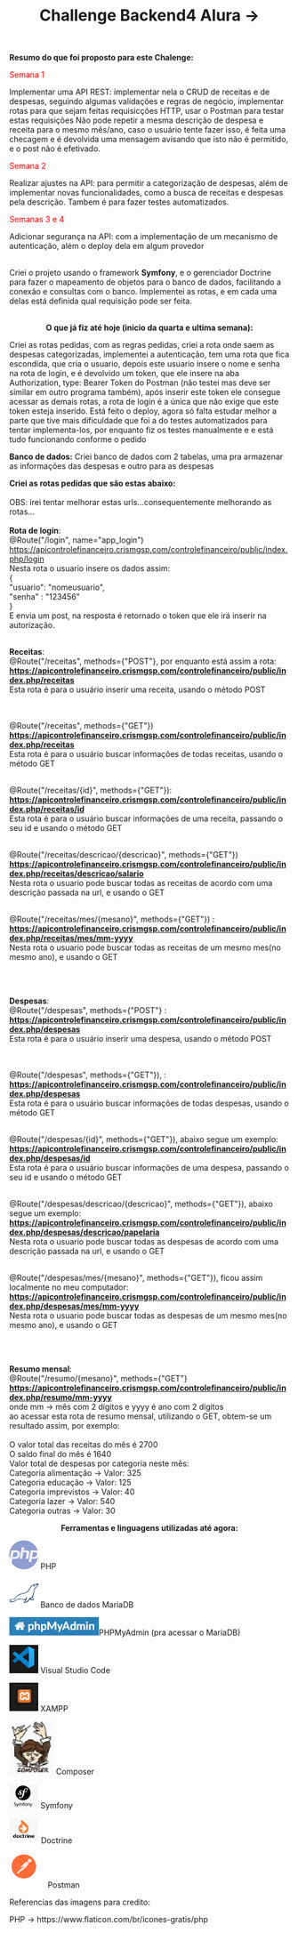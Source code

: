 <h1 align="center"><strong>Challenge Backend4 Alura -> </strong></h1><br>

<strong>Resumo do que foi proposto para este Chalenge:</strong><br>
<p style="color: red";>Semana 1  </p>
Implementar uma API REST: implementar nela o CRUD de receitas e de despesas, seguindo algumas validações e regras de negócio,
implementar rotas para que sejam feitas requisicções HTTP, usar o Postman para testar estas requisições
Não pode repetir a mesma descrição de despesa e receita para o mesmo mês/ano, caso o usuário tente fazer isso,
é feita uma checagem e é devolvida uma mensagem avisando que isto não é permitido, e o post não é efetivado.
<br>

<p style="color: red";>Semana 2 </p>
Realizar ajustes na API: para permitir a categorização de despesas, além de implementar novas funcionalidades, como a busca de receitas e despesas pela descrição. Tambem é para fazer testes automatizados. <br>

<p style="color: red";>Semanas 3 e 4 </p>

Adicionar segurança na API: com a implementação de um mecanismo de autenticação, além  o deploy dela em algum provedor<br><br>

Criei o projeto usando o framework <strong>Symfony</strong>, e o gerenciador Doctrine para fazer o mapeamento de objetos para o banco de dados, facilitando a conexão e consultas com o banco. Implementei as rotas, e em cada uma delas está definida qual requisição pode ser feita. <br> <br>

<p align="center"><strong>O que já fiz até hoje (inicio da quarta e ultima semana):</strong></p>

<p>Criei as rotas pedidas, com as regras pedidas, criei a rota onde saem as despesas categorizadas, implementei a autenticação, tem uma rota que fica escondida, que cria o usuario, depois este usuario insere o nome e senha na rota de login, e é devolvido um token, que ele insere na aba Authorization, type: Bearer Token do Postman (não testei mas deve ser similar em outro programa também), após inserir este token ele consegue acessar as demais rotas, a rota de login é a única que não exige que este token esteja inserido.
 Está feito o deploy, agora só falta estudar melhor a parte que tive mais dificuldade que foi a do testes automatizados para tentar implementa-los, por enquanto fiz os testes manualmente e e está tudo funcionando conforme o pedido</p>

<strong>Banco de dados:</strong> Criei banco de dados com 2 tabelas, uma pra armazenar as informações das despesas e outro para 
as despesas<br>


<strong>Criei as rotas pedidas que são estas abaixo:</strong> <br><br>
OBS: irei tentar melhorar estas urls...consequentemente melhorando as rotas...<br><br>
<strong>Rota de login</strong>: <br>
@Route("/login", name="app_login")<br>
https://apicontrolefinanceiro.crismgsp.com/controlefinanceiro/public/index.php/login<br>
Nesta rota o usuario insere os dados assim: <br>
{    
  </t>  "usuario": "nomeusuario",<br>
  </t>  "senha" : "123456"<br>
}<br>
E envia um post, na resposta é retornado o token que ele irá inserir na autorização.<br><br>


<strong>Receitas</strong>: <br>
@Route("/receitas", methods={"POST"}, por enquanto está assim a rota:<br>
 <strong>https://apicontrolefinanceiro.crismgsp.com/controlefinanceiro/public/index.php/receitas</strong> <br>
 Esta rota é para o usuário inserir uma receita, usando o método POST <br><br>
 <br>
 
 @Route("/receitas", methods={"GET"})<br>
<strong>https://apicontrolefinanceiro.crismgsp.com/controlefinanceiro/public/index.php/receitas</strong><br>
Esta rota é para o usuário buscar informações de todas receitas, usando o método GET<br><br>

@Route("/receitas/{id}", methods={"GET"}):<br>
<strong>https://apicontrolefinanceiro.crismgsp.com/controlefinanceiro/public/index.php/receitas/id</strong> <br>
Esta rota é para o usuário buscar informações de uma receita, passando o seu id e usando o método GET<br><br>

@Route("/receitas/descricao/{descricao}", methods={"GET"})<br>
<strong>https://apicontrolefinanceiro.crismgsp.com/controlefinanceiro/public/index.php/receitas/descricao/salario</strong> <br>
Nesta rota o usuario pode buscar todas as receitas de acordo com uma descrição passada na url, e usando o GET<br><br>

@Route("/receitas/mes/{mesano}", methods={"GET"}) :<br>
<strong>https://apicontrolefinanceiro.crismgsp.com/controlefinanceiro/public/index.php/receitas/mes/mm-yyyy</strong> <br>
Nesta rota o usuario pode buscar todas as receitas de um mesmo mes(no mesmo ano), e usando o GET<br><br>

<br>

<strong>Despesas</strong>: <br>
@Route("/despesas", methods={"POST"} :<br>
 <strong>https://apicontrolefinanceiro.crismgsp.com/controlefinanceiro/public/index.php/despesas</strong> <br>
 Esta rota é para o usuário inserir uma despesa, usando o método POST <br><br>
 <br>
 
 @Route("/despesas", methods={"GET"}), :<br>
<strong>https://apicontrolefinanceiro.crismgsp.com/controlefinanceiro/public/index.php/despesas</strong> <br>
Esta rota é para o usuário buscar informações de todas despesas, usando o método GET<br><br>

@Route("/despesas/{id}", methods={"GET"}),  abaixo segue um exemplo:<br>
<strong>https://apicontrolefinanceiro.crismgsp.com/controlefinanceiro/public/index.php/despesas/id</strong> <br>
Esta rota é para o usuário buscar informações de uma despesa, passando o seu id e usando o método GET<br><br>

@Route("/despesas/descricao/{descricao}", methods={"GET"}), abaixo segue um exemplo:<br>
<strong>https://apicontrolefinanceiro.crismgsp.com/controlefinanceiro/public/index.php/despesas/descricao/papelaria</strong> <br>
Nesta rota o usuario pode buscar todas as despesas de acordo com uma descrição passada na url, e usando o GET<br><br>

@Route("/despesas/mes/{mesano}", methods={"GET"}), ficou assim localmente no meu computador:<br>
<strong>https://apicontrolefinanceiro.crismgsp.com/controlefinanceiro/public/index.php/despesas/mes/mm-yyyy</strong> <br>
Nesta rota o usuario pode buscar todas as despesas de um mesmo mes(no mesmo ano), e usando o GET<br><br>


<br>


<strong>Resumo mensal</strong>: <br>
@Route("/resumo/{mesano}", methods={"GET"}<br>
 <strong>https://apicontrolefinanceiro.crismgsp.com/controlefinanceiro/public/index.php/resumo/mm-yyyy</strong> <br>
  onde mm -> mês com 2 dígitos e yyyy é ano com 2 dígitos <br>
ao acessar esta rota de resumo mensal, utilizando o GET, obtem-se um resultado assim, por exemplo:<br><br>
O valor total das receitas do mês é 2700<br>
O saldo final do mês é 1640<br>
Valor total de despesas por categoria neste mês:<br>
Categoria  alimentação   -> Valor: 325<br>
Categoria  educação   -> Valor: 125<br>
Categoria  imprevistos   -> Valor: 40<br>
Categoria  lazer   -> Valor: 540<br>
Categoria  outras   -> Valor: 30<br>



<p align="center"><strong>Ferramentas e linguagens utilizadas até agora:</strong></p>
<p><img src='src/assets/imagens/php.png' alt="simbolo PHP criado por Freepik - Flaticon"/> PHP </p>

<p><img src='src/assets/imagens/mariadb.png'alt="simbolo MariaDB"/> Banco de dados MariaDB </p>
<p><img src='src/assets/imagens/phpmyadmin.png' alt=" Imagem relacionada a PHPMyAdmin"/>PHPMyAdmin (pra acessar o MariaDB)  </p>
<p><img src='src/assets/imagens/vscode.png' alt="simbolo VSCODE"/> Visual Studio Code </p>
<p><img src='src/assets/imagens/xampp.png' alt="simbolo XAMPP"/> XAMPP <br> </p>
<p><img src='src/assets/imagens/composer.png' alt="simbolo XAMPP"/> Composer <br> </p>
<p><img src='src/assets/imagens/symfony.png' alt="simbolo XAMPP"/> Symfony <br> </p>
<p><img src='src/assets/imagens/doctrine.png' alt="simbolo XAMPP"/> Doctrine<br> </p>
<p><img src='src/assets/imagens/postman.png' alt="simbolo XAMPP"/> Postman<br> </p>







<p>Referencias das imagens para credito:</p>
PHP -> https://www.flaticon.com/br/icones-gratis/php

<br>


